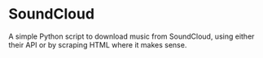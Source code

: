 SoundCloud
==========

A simple Python script to download music from SoundCloud, using either their API or by scraping HTML where it makes sense.
